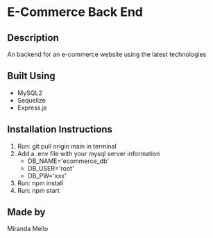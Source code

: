 # E-Commerce Back End

## Description
An backend for an e-commerce website using the latest technologies

## Built Using
* MySQL2
* Sequelize
* Express.js

## Installation Instructions
1. Run: git pull origin main in terminal
2. Add a .env file with your mysql server information
    * DB_NAME='ecommerce_db'
    * DB_USER='root'
    * DB_PW='xxx'
3. Run: npm install
4. Run: npm start

## Made by
Miranda Mello